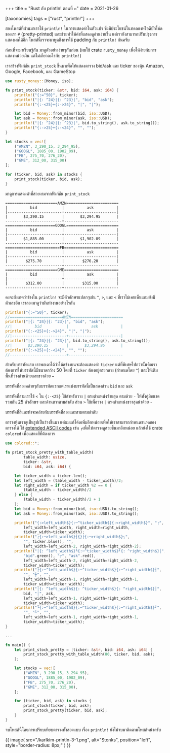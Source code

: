 +++
title = "Rust กับ println! ตอนที่ ๓"
date = 2021-01-26

[taxonomies]
tags = ["rust", "println!"]
+++

สองโพสต์ที่ผ่านมาเราใช้ `println!` ในการแสดงค่าในตัวแปร ซึ่งมีประโยชน์ในทดลองหรือดีบักโค้ดของเรา `#` (pretty-printed) และช่วยทำให้ค่าที่แสดงดูอ่านง่ายขึ้น แต่เรายังสามารถปรับปรุงการแสดงผลได้อีก โพสต์นี้เราจะมาพูดถึงการใช้ padding กับ `println!` กันครับ

<!-- more -->
ก่อนที่จะมาเรียนรู้กัน มาดูตัวอย่างง่ายๆกันก่อน (ผมใช้ crate `rusty_money` เพื่อให้ง่ายกับการแสดงหน่วยเงิน แต่ไม่เกียวอะไรกับ `println!`)

เราสร้างฟังก์ชัน `print_stock` ขึ้นมาเพื่อให้แสดงตาราง bid/ask และ ticker ของหุ้น Amazon, Google, Facebook, และ GameStop
```rs
use rusty_money::{Money, iso};

fn print_stock(ticker: &str, bid: i64, ask: i64) {
    println!("{:=^50}", ticker);
    println!("|{: ^24}|{: ^23}|", "bid", "ask");
    println!("{:-<25}+{:->24}", "|", "|");

    let bid = Money::from_minor(bid, iso::USD);
    let ask = Money::from_minor(ask, iso::USD);
    println!("|{: ^24}|{: ^23}|", bid.to_string(), ask.to_string());
    println!("{:->25}+{:-<24}", "", "");
}

let stocks = vec![
    ("AMZN", 3_290_15, 3_294_95),
    ("GOOGL", 1885_00, 1902_09),
    ("FB", 275_70, 276_20),
    ("GME", 312_00, 315_00)
];

for (ticker, bid, ask) in stocks {
    print_stock(ticker, bid, ask);
}
```

มาดูการแสดงค่าที่สวยงามจากฟังก์ชัน `print_stock`
```
=======================AMZN=======================
|          bid           |          ask          |
|------------------------+-----------------------|
|       $3,290.15        |       $3,294.95       |
-------------------------+------------------------
======================GOOGL=======================
|          bid           |          ask          |
|------------------------+-----------------------|
|       $1,885.00        |       $1,902.09       |
-------------------------+------------------------
========================FB========================
|          bid           |          ask          |
|------------------------+-----------------------|
|        $275.70         |        $276.20        |
-------------------------+------------------------
=======================GME========================
|          bid           |          ask          |
|------------------------+-----------------------|
|        $312.00         |        $315.00        |
-------------------------+------------------------

```

คงจะสังเกตว่าข้างใน `println!` จะมีตัวอักษรแปลกๆเช่น `^`, `>`, และ `<` ที่เราไม่เคยเห็นแถมยังมีตัวเลขอีก เราลองมาดูว่ามันทำงานอย่างไรกัน

```rs
println!("{:=^50}", ticker);
//=======================AMZN=======================
println!("|{: ^24}|{: ^23}|", "bid", "ask");
//|          bid           |          ask          |
println!("{:-<25}+{:->24}", "|", "|");
//|------------------------+-----------------------|
println!("|{: ^24}|{: ^23}|", bid.to_string(), ask.to_string());
//|       $3,290.15        |       $3,294.95       |
println!("{:->25}+{:-<24}", "", "");
//-------------------------+------------------------
```
สำหรับบรรทัดแรก เราพอเดาได้ว่าโค้ดข้างบนจะต้องแสดงค่า `ticker` แต่ที่พิเศษไปกว่านั้นคือเราต้องการให้บรรทัดนี้มีขนาดกว้าง 50 โดยที่ `ticker` ต้องอยู่ตรงกลาง (กำหนดโดย `^`) และให้เติมพื้นที่ว่างด้านซ้ายและขวาด้วย `=`

บรรทัดที่สองคล้ายๆกับบรรทัดแรกแต่เราแบ่งบรรทัดนี้เป็นสองส่วน `bid` และ `ask`

บรรทัดที่สามเราใช้ `<` ใน `{:-<25}` ใช้สำหรับวาง `|` ตรงตำแหน่งซ้ายสุด ตามด้วย `-` ให้ทั้งคู่มีขนาดรวมกัน 25 ตัวอักษร และด้านขวาตามลำดับ ส่วน `>` ใช้เพื่อวาง `|` ตรงตำแหน่งขวาสุดนำด้วย `-`

บรรทัดที่สี่และห้าจะคล้ายกับบรรทัดที่สองและสามตามลำดับ

ตารางหุ้นเราดูเป็นรูปเป็นร่างขึ้นมา แต่ผมแก้โค้ดเพิ่มอีกหน่อยเพื่อให้เราสามารถกำหนดขนาดของตารางได้ ใช้ [extended ASCII codes](https://www.webopedia.com/definitions/extended-ascii/) เช่น `┌`เพื่อให้ตารางดูสวยขึ้นมาอีกหน่อย แล้วยังใช้ crate `colored` เพื่อแสดงสีที่ต้องการ

```rs
use colored::*;

fn print_stock_pretty_with_table_width(
        table_width: usize,
        ticker: &str,
        bid: i64, ask: i64) {

    let ticker_width = ticker.len();
    let left_width = (table_width - ticker_width)/2;
    let right_width = if ticker_width %2 == 0 {
        (table_width - ticker_width)/2
    } else {
        (table_width - ticker_width)/2 + 1 
    };
    let bid = Money::from_minor(bid, iso::USD).to_string();
    let ask = Money::from_minor(ask, iso::USD).to_string();

    println!("{:>left_width$}{:─^ticker_width$}{:<right_width$}", "┌", "", "┐",
        left_width=left_width, right_width=right_width,
        ticker_width=ticker_width);
    println!("┌{:─>left_width$}┤{}├{:─>right_width$}┐",
        "", ticker.blue(), "",
        left_width=left_width-2, right_width=right_width-2);
    println!("│{: ^left_width$}└{:─^ticker_width$}┘{: ^right_width$}│",
        "bid".green(), "┬", "ask".red(),
        left_width=left_width-2, right_width=right_width-2,
        ticker_width=ticker_width);
    println!("├{:─^left_width$}{:─^ticker_width$}{:─^right_width$}┤",
        "", "┼", "",
        left_width=left_width-1, right_width=right_width-1,
        ticker_width=ticker_width);
    println!("│{: ^left_width$}{: ^ticker_width$}{: ^right_width$}│",
        bid, "│", ask,
        left_width=left_width-1, right_width=right_width-1,
        ticker_width=ticker_width);
    println!("└{:─^left_width$}{:─^ticker_width$}{:─^right_width$}┘",
        "", "┴", "",
        left_width=left_width-1, right_width=right_width-1,
        ticker_width=ticker_width);
}

...

fn main() {
    let print_stock_pretty = |ticker: &str, bid: i64, ask: i64| {
        print_stock_pretty_with_table_width(80, ticker, bid, ask);
    };

    let stocks = vec![
        ("AMZN", 3_290_15, 3_294_95),
        ("GOOGL", 1885_00, 1902_09),
        ("FB", 275_70, 276_20),
        ("GME", 312_00, 315_00),
    ];

    for (ticker, bid, ask) in stocks {
        print_stock(ticker, bid, ask);
        print_stock_pretty(ticker, bid, ask);
    }
}
```
จบโพสต์นี้โดยการเปรียบเทียบตารางทั้งสองแบบ เรื่อง `println!` ยังไม่จบมาติดตามโพสต์หน้าครับ

{{ image(
    src="/karlkim-println-3-1.png",
    alt="Stonks",
    position="left",
    style="border-radius: 8px;"
    ) }}
